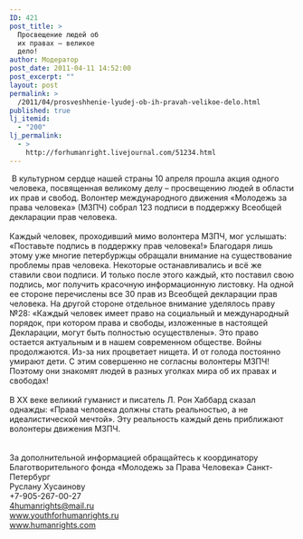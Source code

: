 ```yaml
---
ID: 421
post_title: >
  Просвещение людей об
  их правах – великое
  дело!
author: Модератор
post_date: 2011-04-11 14:52:00
post_excerpt: ""
layout: post
permalink: >
  /2011/04/prosveshhenie-lyudej-ob-ih-pravah-velikoe-delo.html
published: true
lj_itemid:
  - "200"
lj_permalink:
  - >
    http://forhumanright.livejournal.com/51234.html
---
```

&nbsp;В культурном сердце нашей страны 10 апреля прошла акция одного человека, посвященная великому делу &ndash; просвещению людей в области их прав и свобод. Волонтер международного движения &laquo;Молодежь за права человека&raquo; (МЗПЧ) собрал 123 подписи в поддержку Всеобщей декларации прав человека.<br /><br />Каждый человек, проходивший мимо волонтера МЗПЧ, мог услышать: &laquo;Поставьте подпись в поддержку прав человека!&raquo; Благодаря лишь этому уже многие петербуржцы обращали внимание на существование проблемы прав человека. Некоторые останавливались и всё же ставили свои подписи. И только после этого каждый, кто поставил свою подпись, мог получить красочную информационную листовку. На одной ее стороне перечислены все 30 прав из Всеобщей декларации прав человека. На другой стороне отдельное внимание уделялось праву №28: &laquo;Каждый человек имеет право на социальный и международный порядок, при котором права и свободы, изложенные в настоящей Декларации, могут быть полностью осуществлены&raquo;. Это право остается актуальным и в нашем современном обществе. Войны продолжаются. Из-за них процветает нищета. И от голода постоянно умирают дети. С этим совершенно не согласны волонтеры МЗПЧ! Поэтому они знакомят людей в разных уголках мира об их правах и свободах!<br /><br />В ХХ веке великий гуманист и писатель Л. Рон Хаббард сказал однажды: &laquo;Права человека должны стать реальностью, а не идеалистической мечтой&raquo;. Эту реальность каждый день приближают волонтеры движения МЗПЧ.<br /><br /><br />За дополнительной информацией обращайтесь к координатору<br />Благотворительного фонда &laquo;Молодежь за Права Человека&raquo; Санкт-Петербург<br />Руслану Хусаинову<br />+7-905-267-00-27<br />4humanrights@mail.ru<br />www.youthforhumanrights.ru<br />www.humanrights.com<img alt="" src="http://cs11090.vkontakte.ru/u35202262/94239692/x_3c644dd0.jpg" />